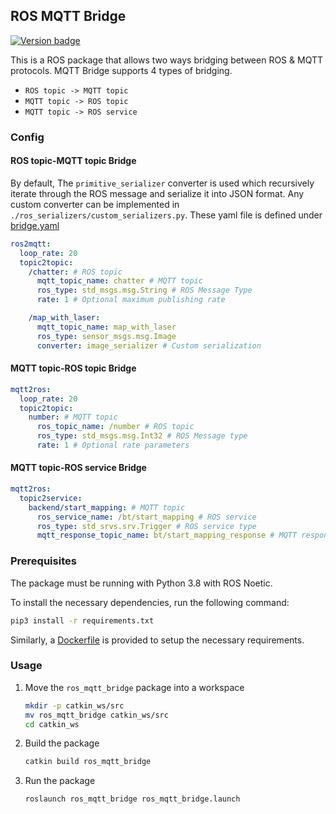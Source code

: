 ## ROS MQTT Bridge
[![Version badge](https://img.shields.io/badge/Version-0.2.0-green.svg)](https://shields.io/)


This is a ROS package that allows two ways bridging between ROS & MQTT protocols. MQTT Bridge supports 4 types of bridging.
- `ROS topic -> MQTT topic`
- `MQTT topic -> ROS topic`
- `MQTT topic -> ROS service`

### Config
#### ROS topic-MQTT topic Bridge
By default, The `primitive_serializer` converter is used which recursively iterate through the ROS message and serialize it into JSON format. Any custom converter can be implemented in `./ros_serializers/custom_serializers.py`. These yaml file is defined under [bridge.yaml](param/bridge.yaml)

```yaml
ros2mqtt:
  loop_rate: 20
  topic2topic:
    /chatter: # ROS topic
      mqtt_topic_name: chatter # MQTT topic
      ros_type: std_msgs.msg.String # ROS Message Type
      rate: 1 # Optional maximum publishing rate

    /map_with_laser:
      mqtt_topic_name: map_with_laser
      ros_type: sensor_msgs.msg.Image
      converter: image_serializer # Custom serialization
```

#### MQTT topic-ROS topic Bridge 
```yaml
mqtt2ros:
  loop_rate: 20
  topic2topic:
    number: # MQTT topic 
      ros_topic_name: /number # ROS topic
      ros_type: std_msgs.msg.Int32 # ROS Message type
      rate: 1 # Optional rate parameters 

```

#### MQTT topic-ROS service Bridge 
```yaml
mqtt2ros:
  topic2service:
    backend/start_mapping: # MQTT topic 
      ros_service_name: /bt/start_mapping # ROS service
      ros_type: std_srvs.srv.Trigger # ROS service type
      mqtt_response_topic_name: bt/start_mapping_response # MQTT response topic
```


### Prerequisites
The package must be running with Python 3.8 with ROS Noetic.

To install the necessary dependencies, run the following command:
```sh
pip3 install -r requirements.txt
```
Similarly, a [Dockerfile](Dockerfile) is provided to setup the necessary requirements.


### Usage
1. Move the `ros_mqtt_bridge` package into a workspace
    ```sh
    mkdir -p catkin_ws/src
    mv ros_mqtt_bridge catkin_ws/src
    cd catkin_ws
    ```
    
2. Build the package
    ```sh
    catkin build ros_mqtt_bridge
    ```
3. Run the package
    ```sh
    roslaunch ros_mqtt_bridge ros_mqtt_bridge.launch
    ```
